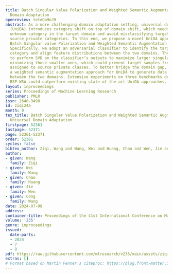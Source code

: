 ```yaml
---
title: Batch Singular Value Polarization and Weighted Semantic Augmentation for Universal
  Domain Adaptation
openreview: teteOa9nJ9
abstract: As a more challenging domain adaptation setting, universal domain adaptation
  (UniDA) introduces category shift on top of domain shift, which needs to identify
  unknown category in the target domain and avoid misclassifying target samples into
  source private categories. To this end, we propose a novel UniDA approach named
  Batch Singular value Polarization and Weighted Semantic Augmentation (BSP-WSA).
  Specifically, we adopt an adversarial classifier to identify the target unknown
  category and align feature distributions between the two domains. Then, we propose
  to perform SVD on the classifier’s outputs to maximize larger singular values while
  minimizing those smaller ones, which could prevent target samples from being wrongly
  assigned to source private classes. To better bridge the domain gap, we propose
  a weighted semantic augmentation approach for UniDA to generate data on common categories
  between the two domains. Extensive experiments on three benchmarks demonstrate that
  BSP-WSA could outperform existing state-of-the-art UniDA approaches.
layout: inproceedings
series: Proceedings of Machine Learning Research
publisher: PMLR
issn: 2640-3498
id: ziqi24a
month: 0
tex_title: Batch Singular Value Polarization and Weighted Semantic Augmentation for
  Universal Domain Adaptation
firstpage: 52361
lastpage: 52371
page: 52361-52371
order: 52361
cycles: false
bibtex_author: Ziqi, Wang and Wang, Wei and Huang, Chao and Wen, Jie and Wang, Cong
author:
- given: Wang
  family: Ziqi
- given: Wei
  family: Wang
- given: Chao
  family: Huang
- given: Jie
  family: Wen
- given: Cong
  family: Wang
date: 2024-07-08
address:
container-title: Proceedings of the 41st International Conference on Machine Learning
volume: '235'
genre: inproceedings
issued:
  date-parts:
  - 2024
  - 7
  - 8
pdf: https://raw.githubusercontent.com/mlresearch/v235/main/assets/ziqi24a/ziqi24a.pdf
extras: []
# Format based on Martin Fenner's citeproc: https://blog.front-matter.io/posts/citeproc-yaml-for-bibliographies/
---
```

